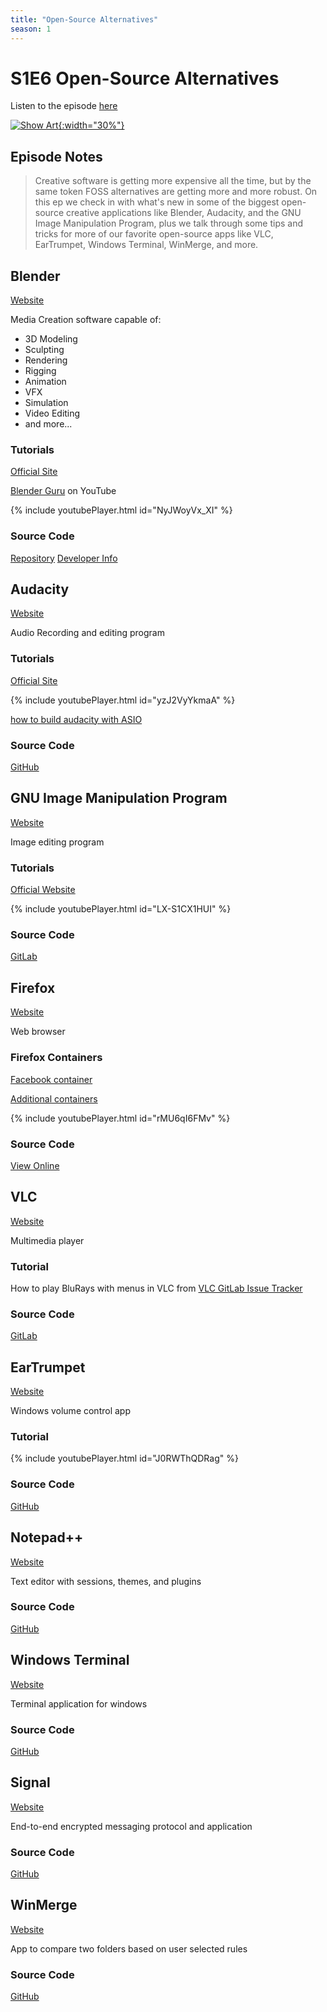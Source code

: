 ```yaml
---
title: "Open-Source Alternatives"
season: 1
---
```

# S1E6 Open-Source Alternatives

Listen to the episode [here](https://fosspod.content.town/episodes/open-source-alternatives)

[![Show Art](https://image.simplecastcdn.com/images/369e8282-bab3-4f89-8844-5a60aee0d43c/52900c09-921a-4f35-a091-4fa1f77b1438/3000x3000/sculpt01.jpg){:width="30%"}](https://fosspod.content.town/episodes/open-source-alternatives)

## Episode Notes

> Creative software is getting more expensive all the time, but by the same token FOSS alternatives are getting more and more robust. On this ep we check in with what's new in some of the biggest open-source creative applications like Blender, Audacity, and the GNU Image Manipulation Program, plus we talk through some tips and tricks for more of our favorite open-source apps like VLC, EarTrumpet, Windows Terminal, WinMerge, and more.


## Blender
[Website](https://blender.org)

Media Creation software capable of:
- 3D Modeling
- Sculpting
- Rendering
- Rigging
- Animation
- VFX
- Simulation
- Video Editing
- and more...

### Tutorials
[Official Site](https://www.blender.org/support/tutorials/)

[Blender Guru](https://www.youtube.com/watch?v=NyJWoyVx_XI&list=PLjEaoINr3zgEq0u2MzVgAaHEBt--xLB6U) on YouTube

{% include youtubePlayer.html id="NyJWoyVx_XI" %}

### Source Code
[Repository](https://developer.blender.org/diffusion/B/)
[Developer Info](https://www.blender.org/get-involved/developers/)

## Audacity
[Website](https://www.audacityteam.org/)

Audio Recording and editing program

### Tutorials
[Official Site](https://manual.audacityteam.org/#tutorials)

{% include youtubePlayer.html id="yzJ2VyYkmaA" %}

[how to build audacity with ASIO](https://manual.audacityteam.org/man/asio_audio_interface.html#Non-distributable_ASIO_support_in_Audacity)

### Source Code
[GitHub](https://github.com/audacity/audacity)

## GNU Image Manipulation Program
[Website](https://www.gimp.org/)

Image editing program

### Tutorials
[Official Website](https://www.gimp.org/tutorials/)

{% include youtubePlayer.html id="LX-S1CX1HUI" %}

### Source Code
[GitLab](https://gitlab.gnome.org/GNOME/gimp/)

## Firefox
[Website](https://www.mozilla.org/en-US/firefox/new/)

Web browser

### Firefox Containers
[Facebook container](https://addons.mozilla.org/firefox/addon/facebook-container/)

[Additional containers](https://addons.mozilla.org/en-US/firefox/addon/multi-account-containers/)

{% include youtubePlayer.html id="rMU6qI6FMv" %}

### Source Code
[View Online](https://searchfox.org/mozilla-central/source)

## VLC
[Website](https://www.videolan.org/vlc/)

Multimedia player

### Tutorial
How to play BluRays with menus in VLC from [VLC GitLab Issue Tracker](https://code.videolan.org/videolan/vlc/-/issues/25979)

### Source Code
[GitLab](https://code.videolan.org/videolan/vlc)

## EarTrumpet
[Website](https://eartrumpet.app/)

Windows volume control app

### Tutorial
{% include youtubePlayer.html id="J0RWThQDRag" %}

### Source Code
[GitHub](https://github.com/File-New-Project/EarTrumpet)

## Notepad++
[Website](https://notepad-plus-plus.org/)

Text editor with sessions, themes, and plugins

### Source Code
[GitHub](https://github.com/notepad-plus-plus/notepad-plus-plus)

## Windows Terminal
[Website](https://www.microsoft.com/en-us/p/windows-terminal/9n0dx20hk701)

Terminal application for windows

### Source Code
[GitHub](https://github.com/Microsoft/Terminal)

## Signal
[Website](https://www.signal.org/)

End-to-end encrypted messaging protocol and application

### Source Code
[GitHub](https://github.com/signalapp)

## WinMerge
[Website](https://winmerge.org/)

App to compare two folders based on user selected rules

### Source Code
[GitHub](https://github.com/winmerge/winmerge)